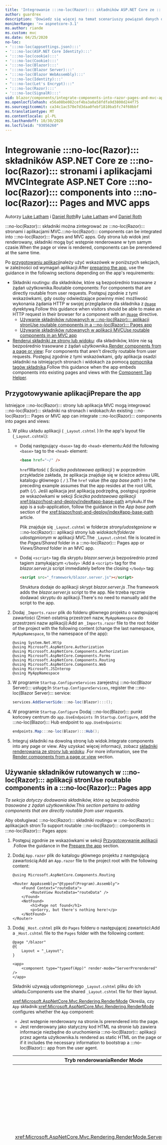 ```yaml
---
title: 'Integrowanie :::no-loc(Razor)::: składników ASP.NET Core ze :::no-loc(Razor)::: stronami i aplikacjami MVC'
author: guardrex
description: 'Dowiedz się więcej na temat scenariuszy powiązań danych dla składników i elementów DOM w :::no-loc(Blazor)::: aplikacjach.'
monikerRange: '>= aspnetcore-3.1'
ms.author: riande
ms.custom: mvc
ms.date: 04/25/2020
no-loc:
- ':::no-loc(appsettings.json):::'
- ':::no-loc(ASP.NET Core Identity):::'
- ':::no-loc(cookie):::'
- ':::no-loc(Cookie):::'
- ':::no-loc(Blazor):::'
- ':::no-loc(Blazor Server):::'
- ':::no-loc(Blazor WebAssembly):::'
- ':::no-loc(Identity):::'
- ":::no-loc(Let's Encrypt):::"
- ':::no-loc(Razor):::'
- ':::no-loc(SignalR):::'
uid: blazor/components/integrate-components-into-razor-pages-and-mvc-apps
ms.openlocfilehash: e56a08be082cef4ba3a0a58fdfa9d3800d244f75
ms.sourcegitcommit: ca34c1ac578e7d3daa0febf1810ba5fc74f60bbf
ms.translationtype: MT
ms.contentlocale: pl-PL
ms.lasthandoff: 10/30/2020
ms.locfileid: "93056260"
---
```

# <a name="integrate-aspnet-core-no-locrazor-components-into-no-locrazor-pages-and-mvc-apps"></a><span data-ttu-id="17163-103">Integrowanie :::no-loc(Razor)::: składników ASP.NET Core ze :::no-loc(Razor)::: stronami i aplikacjami MVC</span><span class="sxs-lookup"><span data-stu-id="17163-103">Integrate ASP.NET Core :::no-loc(Razor)::: components into :::no-loc(Razor)::: Pages and MVC apps</span></span>

<span data-ttu-id="17163-104">Autorzy [Luke Latham](https://github.com/guardrex) i [Daniel Roth](https://github.com/danroth27)</span><span class="sxs-lookup"><span data-stu-id="17163-104">By [Luke Latham](https://github.com/guardrex) and [Daniel Roth](https://github.com/danroth27)</span></span>

<span data-ttu-id="17163-105">:::no-loc(Razor)::: składniki można zintegrować ze :::no-loc(Razor)::: stronami i aplikacjami MVC.</span><span class="sxs-lookup"><span data-stu-id="17163-105">:::no-loc(Razor)::: components can be integrated into :::no-loc(Razor)::: Pages and MVC apps.</span></span> <span data-ttu-id="17163-106">Gdy strona lub widok jest renderowany, składniki mogą być wstępnie renderowane w tym samym czasie.</span><span class="sxs-lookup"><span data-stu-id="17163-106">When the page or view is rendered, components can be prerendered at the same time.</span></span>

<span data-ttu-id="17163-107">Po [przygotowaniu aplikacji](#prepare-the-app)należy użyć wskazówek w poniższych sekcjach, w zależności od wymagań aplikacji:</span><span class="sxs-lookup"><span data-stu-id="17163-107">After [preparing the app](#prepare-the-app), use the guidance in the following sections depending on the app's requirements:</span></span>

* <span data-ttu-id="17163-108">Składniki routingu: dla składników, które są bezpośrednio trasowane z żądań użytkownika.</span><span class="sxs-lookup"><span data-stu-id="17163-108">Routable components: For components that are directly routable from user requests.</span></span> <span data-ttu-id="17163-109">Postępuj zgodnie z tymi wskazówkami, gdy osoby odwiedzające powinny mieć możliwość wykonania żądania HTTP w swojej przeglądarce dla składnika z [`@page`](xref:mvc/views/razor#page) dyrektywą.</span><span class="sxs-lookup"><span data-stu-id="17163-109">Follow this guidance when visitors should be able to make an HTTP request in their browser for a component with an [`@page`](xref:mvc/views/razor#page) directive.</span></span>
  * [<span data-ttu-id="17163-110">Używanie składników rutowanych w :::no-loc(Razor)::: aplikacji stron</span><span class="sxs-lookup"><span data-stu-id="17163-110">Use routable components in a :::no-loc(Razor)::: Pages app</span></span>](#use-routable-components-in-a-razor-pages-app)
  * [<span data-ttu-id="17163-111">Używanie składników rutowanych w aplikacji MVC</span><span class="sxs-lookup"><span data-stu-id="17163-111">Use routable components in an MVC app</span></span>](#use-routable-components-in-an-mvc-app)
* <span data-ttu-id="17163-112">[Renderuj składniki ze strony lub widoku](#render-components-from-a-page-or-view): dla składników, które nie są bezpośrednio trasowane z żądań użytkownika.</span><span class="sxs-lookup"><span data-stu-id="17163-112">[Render components from a page or view](#render-components-from-a-page-or-view): For components that aren't directly routable from user requests.</span></span> <span data-ttu-id="17163-113">Postępuj zgodnie z tymi wskazówkami, gdy aplikacja osadzi składniki na istniejących stronach i widokach za pomocą [pomocnika tagów składnika](xref:mvc/views/tag-helpers/builtin-th/component-tag-helper).</span><span class="sxs-lookup"><span data-stu-id="17163-113">Follow this guidance when the app embeds components into existing pages and views with the [Component Tag Helper](xref:mvc/views/tag-helpers/builtin-th/component-tag-helper).</span></span>

## <a name="prepare-the-app"></a><span data-ttu-id="17163-114">Przygotowywanie aplikacji</span><span class="sxs-lookup"><span data-stu-id="17163-114">Prepare the app</span></span>

<span data-ttu-id="17163-115">Istniejące :::no-loc(Razor)::: strony lub aplikacja MVC mogą integrować :::no-loc(Razor)::: składniki na stronach i widokach:</span><span class="sxs-lookup"><span data-stu-id="17163-115">An existing :::no-loc(Razor)::: Pages or MVC app can integrate :::no-loc(Razor)::: components into pages and views:</span></span>

1. <span data-ttu-id="17163-116">W pliku układu aplikacji ( `_Layout.cshtml` ):</span><span class="sxs-lookup"><span data-stu-id="17163-116">In the app's layout file (`_Layout.cshtml`):</span></span>

   * <span data-ttu-id="17163-117">Dodaj następujący `<base>` tag do `<head>` elementu:</span><span class="sxs-lookup"><span data-stu-id="17163-117">Add the following `<base>` tag to the `<head>` element:</span></span>

     ```html
     <base href="~/" />
     ```

     <span data-ttu-id="17163-118">`href`Wartość ( *Ścieżka podstawowa aplikacji* ) w poprzednim przykładzie zakłada, że aplikacja znajduje się w ścieżce adresu URL katalogu głównego ( `/` ).</span><span class="sxs-lookup"><span data-stu-id="17163-118">The `href` value (the *app base path* ) in the preceding example assumes that the app resides at the root URL path (`/`).</span></span> <span data-ttu-id="17163-119">Jeśli aplikacja jest aplikacją podrzędną, postępuj zgodnie ze wskazówkami w sekcji *Ścieżka podstawowa aplikacji* <xref:blazor/host-and-deploy/index#app-base-path> artykułu.</span><span class="sxs-lookup"><span data-stu-id="17163-119">If the app is a sub-application, follow the guidance in the *App base path* section of the <xref:blazor/host-and-deploy/index#app-base-path> article.</span></span>

     <span data-ttu-id="17163-120">Plik znajduje się `_Layout.cshtml` w folderze *strony/udostępnione* w :::no-loc(Razor)::: aplikacji strony lub *widokach/folderze udostępnionym* w aplikacji MVC.</span><span class="sxs-lookup"><span data-stu-id="17163-120">The `_Layout.cshtml` file is located in the *Pages/Shared* folder in a :::no-loc(Razor)::: Pages app or *Views/Shared* folder in an MVC app.</span></span>

   * <span data-ttu-id="17163-121">Dodaj `<script>` tag dla skryptu *blazor.server.js* bezpośrednio przed tagiem zamykającym `</body>` :</span><span class="sxs-lookup"><span data-stu-id="17163-121">Add a `<script>` tag for the *blazor.server.js* script immediately before the closing `</body>` tag:</span></span>

     ```html
     <script src="_framework/blazor.server.js"></script>
     ```

     <span data-ttu-id="17163-122">Struktura dodaje do aplikacji skrypt *blazor.server.js* .</span><span class="sxs-lookup"><span data-stu-id="17163-122">The framework adds the *blazor.server.js* script to the app.</span></span> <span data-ttu-id="17163-123">Nie trzeba ręcznie dodawać skryptu do aplikacji.</span><span class="sxs-lookup"><span data-stu-id="17163-123">There's no need to manually add the script to the app.</span></span>

1. <span data-ttu-id="17163-124">Dodaj `_Imports.razor` plik do folderu głównego projektu o następującej zawartości (Zmień ostatnią przestrzeń nazw, `MyAppNamespace` do przestrzeni nazw aplikacji):</span><span class="sxs-lookup"><span data-stu-id="17163-124">Add an `_Imports.razor` file to the root folder of the project with the following content (change the last namespace, `MyAppNamespace`, to the namespace of the app):</span></span>

   ```razor
   @using System.Net.Http
   @using Microsoft.AspNetCore.Authorization
   @using Microsoft.AspNetCore.Components.Authorization
   @using Microsoft.AspNetCore.Components.Forms
   @using Microsoft.AspNetCore.Components.Routing
   @using Microsoft.AspNetCore.Components.Web
   @using Microsoft.JSInterop
   @using MyAppNamespace
   ```

1. <span data-ttu-id="17163-125">W programie `Startup.ConfigureServices` zarejestruj :::no-loc(Blazor Server)::: usługę:</span><span class="sxs-lookup"><span data-stu-id="17163-125">In `Startup.ConfigureServices`, register the :::no-loc(Blazor Server)::: service:</span></span>

   ```csharp
   services.AddServerSide:::no-loc(Blazor):::();
   ```

1. <span data-ttu-id="17163-126">W programie `Startup.Configure` Dodaj :::no-loc(Blazor)::: punkt końcowy centrum do `app.UseEndpoints` :</span><span class="sxs-lookup"><span data-stu-id="17163-126">In `Startup.Configure`, add the :::no-loc(Blazor)::: Hub endpoint to `app.UseEndpoints`:</span></span>

   ```csharp
   endpoints.Map:::no-loc(Blazor):::Hub();
   ```

1. <span data-ttu-id="17163-127">Integruj składniki na dowolną stronę lub widok.</span><span class="sxs-lookup"><span data-stu-id="17163-127">Integrate components into any page or view.</span></span> <span data-ttu-id="17163-128">Aby uzyskać więcej informacji, zobacz [składniki renderowania ze strony lub widoku](#render-components-from-a-page-or-view) .</span><span class="sxs-lookup"><span data-stu-id="17163-128">For more information, see the [Render components from a page or view](#render-components-from-a-page-or-view) section.</span></span>

## <a name="use-routable-components-in-a-no-locrazor-pages-app"></a><span data-ttu-id="17163-129">Używanie składników rutowanych w :::no-loc(Razor)::: aplikacji stron</span><span class="sxs-lookup"><span data-stu-id="17163-129">Use routable components in a :::no-loc(Razor)::: Pages app</span></span>

<span data-ttu-id="17163-130">*Ta sekcja dotyczy dodawania składników, które są bezpośrednio trasowane z żądań użytkowników.*</span><span class="sxs-lookup"><span data-stu-id="17163-130">*This section pertains to adding components that are directly routable from user requests.*</span></span>

<span data-ttu-id="17163-131">Aby obsługiwać :::no-loc(Razor)::: składniki routingu w :::no-loc(Razor)::: aplikacjach stron:</span><span class="sxs-lookup"><span data-stu-id="17163-131">To support routable :::no-loc(Razor)::: components in :::no-loc(Razor)::: Pages apps:</span></span>

1. <span data-ttu-id="17163-132">Postępuj zgodnie ze wskazówkami w sekcji [Przygotowywanie aplikacji](#prepare-the-app) .</span><span class="sxs-lookup"><span data-stu-id="17163-132">Follow the guidance in the [Prepare the app](#prepare-the-app) section.</span></span>

1. <span data-ttu-id="17163-133">Dodaj `App.razor` plik do katalogu głównego projektu z następującą zawartością:</span><span class="sxs-lookup"><span data-stu-id="17163-133">Add an `App.razor` file to the project root with the following content:</span></span>

   ```razor
   @using Microsoft.AspNetCore.Components.Routing

   <Router AppAssembly="@typeof(Program).Assembly">
       <Found Context="routeData">
           <RouteView RouteData="routeData" />
       </Found>
       <NotFound>
           <h1>Page not found</h1>
           <p>Sorry, but there's nothing here!</p>
       </NotFound>
   </Router>
   ```

1. <span data-ttu-id="17163-134">Dodaj `_Host.cshtml` plik do `Pages` folderu o następującej zawartości:</span><span class="sxs-lookup"><span data-stu-id="17163-134">Add a `_Host.cshtml` file to the `Pages` folder with the following content:</span></span>

   ```cshtml
   @page "/blazor"
   @{
       Layout = "_Layout";
   }

   <app>
       <component type="typeof(App)" render-mode="ServerPrerendered" />
   </app>
   ```

   <span data-ttu-id="17163-135">Składniki używają udostępnionego `_Layout.cshtml` pliku do ich układu.</span><span class="sxs-lookup"><span data-stu-id="17163-135">Components use the shared `_Layout.cshtml` file for their layout.</span></span>

   <span data-ttu-id="17163-136"><xref:Microsoft.AspNetCore.Mvc.Rendering.RenderMode> Określa, czy `App` składnik:</span><span class="sxs-lookup"><span data-stu-id="17163-136"><xref:Microsoft.AspNetCore.Mvc.Rendering.RenderMode> configures whether the `App` component:</span></span>

   * <span data-ttu-id="17163-137">Jest wstępnie renderowany na stronie.</span><span class="sxs-lookup"><span data-stu-id="17163-137">Is prerendered into the page.</span></span>
   * <span data-ttu-id="17163-138">Jest renderowany jako statyczny kod HTML na stronie lub zawiera informacje niezbędne do uruchomienia :::no-loc(Blazor)::: aplikacji przez agenta użytkownika.</span><span class="sxs-lookup"><span data-stu-id="17163-138">Is rendered as static HTML on the page or if it includes the necessary information to bootstrap a :::no-loc(Blazor)::: app from the user agent.</span></span>

   | <span data-ttu-id="17163-139">Tryb renderowania</span><span class="sxs-lookup"><span data-stu-id="17163-139">Render Mode</span></span> | <span data-ttu-id="17163-140">Opis</span><span class="sxs-lookup"><span data-stu-id="17163-140">Description</span></span> |
   | ----------- | ----------- |
   | <xref:Microsoft.AspNetCore.Mvc.Rendering.RenderMode.ServerPrerendered> | <span data-ttu-id="17163-141">Renderuje `App` składnik do statycznego kodu HTML i zawiera znacznik dla :::no-loc(Blazor Server)::: aplikacji.</span><span class="sxs-lookup"><span data-stu-id="17163-141">Renders the `App` component into static HTML and includes a marker for a :::no-loc(Blazor Server)::: app.</span></span> <span data-ttu-id="17163-142">Po uruchomieniu agenta użytkownika ten znacznik jest używany do uruchamiania :::no-loc(Blazor)::: aplikacji.</span><span class="sxs-lookup"><span data-stu-id="17163-142">When the user-agent starts, this marker is used to bootstrap a :::no-loc(Blazor)::: app.</span></span> |
   | <xref:Microsoft.AspNetCore.Mvc.Rendering.RenderMode.Server> | <span data-ttu-id="17163-143">Renderuje znacznik dla :::no-loc(Blazor Server)::: aplikacji.</span><span class="sxs-lookup"><span data-stu-id="17163-143">Renders a marker for a :::no-loc(Blazor Server)::: app.</span></span> <span data-ttu-id="17163-144">Dane wyjściowe ze `App` składnika nie są uwzględniane.</span><span class="sxs-lookup"><span data-stu-id="17163-144">Output from the `App` component isn't included.</span></span> <span data-ttu-id="17163-145">Po uruchomieniu agenta użytkownika ten znacznik jest używany do uruchamiania :::no-loc(Blazor)::: aplikacji.</span><span class="sxs-lookup"><span data-stu-id="17163-145">When the user-agent starts, this marker is used to bootstrap a :::no-loc(Blazor)::: app.</span></span> |
   | <xref:Microsoft.AspNetCore.Mvc.Rendering.RenderMode.Static> | <span data-ttu-id="17163-146">Renderuje `App` składnik do statycznego kodu HTML.</span><span class="sxs-lookup"><span data-stu-id="17163-146">Renders the `App` component into static HTML.</span></span> |

   <span data-ttu-id="17163-147">Aby uzyskać więcej informacji na temat pomocnika tagów składnika, zobacz <xref:mvc/views/tag-helpers/builtin-th/component-tag-helper> .</span><span class="sxs-lookup"><span data-stu-id="17163-147">For more information on the Component Tag Helper, see <xref:mvc/views/tag-helpers/builtin-th/component-tag-helper>.</span></span>

1. <span data-ttu-id="17163-148">Dodaj trasę o niskim priorytecie dla `_Host.cshtml` konfiguracji strony do punktu końcowego w programie `Startup.Configure` :</span><span class="sxs-lookup"><span data-stu-id="17163-148">Add a low-priority route for the `_Host.cshtml` page to endpoint configuration in `Startup.Configure`:</span></span>

   ```csharp
   app.UseEndpoints(endpoints =>
   {
       ...

       endpoints.MapFallbackToPage("/_Host");
   });
   ```

1. <span data-ttu-id="17163-149">Dodaj składniki routingu do aplikacji.</span><span class="sxs-lookup"><span data-stu-id="17163-149">Add routable components to the app.</span></span> <span data-ttu-id="17163-150">Przykład:</span><span class="sxs-lookup"><span data-stu-id="17163-150">For example:</span></span>

   ```razor
   @page "/counter"

   <h1>Counter</h1>

   ...
   ```

<span data-ttu-id="17163-151">Aby uzyskać więcej informacji na temat przestrzeni nazw, zobacz sekcję [przestrzenie nazw składników](#component-namespaces) .</span><span class="sxs-lookup"><span data-stu-id="17163-151">For more information on namespaces, see the [Component namespaces](#component-namespaces) section.</span></span>

## <a name="use-routable-components-in-an-mvc-app"></a><span data-ttu-id="17163-152">Używanie składników rutowanych w aplikacji MVC</span><span class="sxs-lookup"><span data-stu-id="17163-152">Use routable components in an MVC app</span></span>

<span data-ttu-id="17163-153">*Ta sekcja dotyczy dodawania składników, które są bezpośrednio trasowane z żądań użytkowników.*</span><span class="sxs-lookup"><span data-stu-id="17163-153">*This section pertains to adding components that are directly routable from user requests.*</span></span>

<span data-ttu-id="17163-154">Aby obsługiwać :::no-loc(Razor)::: składniki routingu w aplikacjach MVC:</span><span class="sxs-lookup"><span data-stu-id="17163-154">To support routable :::no-loc(Razor)::: components in MVC apps:</span></span>

1. <span data-ttu-id="17163-155">Postępuj zgodnie ze wskazówkami w sekcji [Przygotowywanie aplikacji](#prepare-the-app) .</span><span class="sxs-lookup"><span data-stu-id="17163-155">Follow the guidance in the [Prepare the app](#prepare-the-app) section.</span></span>

1. <span data-ttu-id="17163-156">Dodaj `App.razor` plik do katalogu głównego projektu o następującej zawartości:</span><span class="sxs-lookup"><span data-stu-id="17163-156">Add an `App.razor` file to the root of the project with the following content:</span></span>

   ```razor
   @using Microsoft.AspNetCore.Components.Routing

   <Router AppAssembly="@typeof(Program).Assembly">
       <Found Context="routeData">
           <RouteView RouteData="routeData" />
       </Found>
       <NotFound>
           <h1>Page not found</h1>
           <p>Sorry, but there's nothing here!</p>
       </NotFound>
   </Router>
   ```

1. <span data-ttu-id="17163-157">Dodaj `_Host.cshtml` plik do `Views/Home` folderu o następującej zawartości:</span><span class="sxs-lookup"><span data-stu-id="17163-157">Add a `_Host.cshtml` file to the `Views/Home` folder with the following content:</span></span>

   ```cshtml
   @{
       Layout = "_Layout";
   }

   <app>
       <component type="typeof(App)" render-mode="ServerPrerendered" />
   </app>
   ```

   <span data-ttu-id="17163-158">Składniki używają udostępnionego `_Layout.cshtml` pliku do ich układu.</span><span class="sxs-lookup"><span data-stu-id="17163-158">Components use the shared `_Layout.cshtml` file for their layout.</span></span>
   
   <span data-ttu-id="17163-159"><xref:Microsoft.AspNetCore.Mvc.Rendering.RenderMode> Określa, czy `App` składnik:</span><span class="sxs-lookup"><span data-stu-id="17163-159"><xref:Microsoft.AspNetCore.Mvc.Rendering.RenderMode> configures whether the `App` component:</span></span>

   * <span data-ttu-id="17163-160">Jest wstępnie renderowany na stronie.</span><span class="sxs-lookup"><span data-stu-id="17163-160">Is prerendered into the page.</span></span>
   * <span data-ttu-id="17163-161">Jest renderowany jako statyczny kod HTML na stronie lub zawiera informacje niezbędne do uruchomienia :::no-loc(Blazor)::: aplikacji przez agenta użytkownika.</span><span class="sxs-lookup"><span data-stu-id="17163-161">Is rendered as static HTML on the page or if it includes the necessary information to bootstrap a :::no-loc(Blazor)::: app from the user agent.</span></span>

   | <span data-ttu-id="17163-162">Tryb renderowania</span><span class="sxs-lookup"><span data-stu-id="17163-162">Render Mode</span></span> | <span data-ttu-id="17163-163">Opis</span><span class="sxs-lookup"><span data-stu-id="17163-163">Description</span></span> |
   | ----------- | ----------- |
   | <xref:Microsoft.AspNetCore.Mvc.Rendering.RenderMode.ServerPrerendered> | <span data-ttu-id="17163-164">Renderuje `App` składnik do statycznego kodu HTML i zawiera znacznik dla :::no-loc(Blazor Server)::: aplikacji.</span><span class="sxs-lookup"><span data-stu-id="17163-164">Renders the `App` component into static HTML and includes a marker for a :::no-loc(Blazor Server)::: app.</span></span> <span data-ttu-id="17163-165">Po uruchomieniu agenta użytkownika ten znacznik jest używany do uruchamiania :::no-loc(Blazor)::: aplikacji.</span><span class="sxs-lookup"><span data-stu-id="17163-165">When the user-agent starts, this marker is used to bootstrap a :::no-loc(Blazor)::: app.</span></span> |
   | <xref:Microsoft.AspNetCore.Mvc.Rendering.RenderMode.Server> | <span data-ttu-id="17163-166">Renderuje znacznik dla :::no-loc(Blazor Server)::: aplikacji.</span><span class="sxs-lookup"><span data-stu-id="17163-166">Renders a marker for a :::no-loc(Blazor Server)::: app.</span></span> <span data-ttu-id="17163-167">Dane wyjściowe ze `App` składnika nie są uwzględniane.</span><span class="sxs-lookup"><span data-stu-id="17163-167">Output from the `App` component isn't included.</span></span> <span data-ttu-id="17163-168">Po uruchomieniu agenta użytkownika ten znacznik jest używany do uruchamiania :::no-loc(Blazor)::: aplikacji.</span><span class="sxs-lookup"><span data-stu-id="17163-168">When the user-agent starts, this marker is used to bootstrap a :::no-loc(Blazor)::: app.</span></span> |
   | <xref:Microsoft.AspNetCore.Mvc.Rendering.RenderMode.Static> | <span data-ttu-id="17163-169">Renderuje `App` składnik do statycznego kodu HTML.</span><span class="sxs-lookup"><span data-stu-id="17163-169">Renders the `App` component into static HTML.</span></span> |

   <span data-ttu-id="17163-170">Aby uzyskać więcej informacji na temat pomocnika tagów składnika, zobacz <xref:mvc/views/tag-helpers/builtin-th/component-tag-helper> .</span><span class="sxs-lookup"><span data-stu-id="17163-170">For more information on the Component Tag Helper, see <xref:mvc/views/tag-helpers/builtin-th/component-tag-helper>.</span></span>

1. <span data-ttu-id="17163-171">Dodaj akcję do kontrolera macierzystego:</span><span class="sxs-lookup"><span data-stu-id="17163-171">Add an action to the Home controller:</span></span>

   ```csharp
   public IActionResult :::no-loc(Blazor):::()
   {
      return View("_Host");
   }
   ```

1. <span data-ttu-id="17163-172">Dodaj trasę o niskim priorytecie dla akcji kontrolera, która zwraca `_Host.cshtml` Widok do konfiguracji punktu końcowego w `Startup.Configure` :</span><span class="sxs-lookup"><span data-stu-id="17163-172">Add a low-priority route for the controller action that returns the `_Host.cshtml` view to the endpoint configuration in `Startup.Configure`:</span></span>

   ```csharp
   app.UseEndpoints(endpoints =>
   {
       ...

       endpoints.MapFallbackToController(":::no-loc(Blazor):::", "Home");
   });
   ```

1. <span data-ttu-id="17163-173">Utwórz `Pages` folder i Dodaj do aplikacji składniki obsługujące Routing.</span><span class="sxs-lookup"><span data-stu-id="17163-173">Create a `Pages` folder and add routable components to the app.</span></span> <span data-ttu-id="17163-174">Przykład:</span><span class="sxs-lookup"><span data-stu-id="17163-174">For example:</span></span>

   ```razor
   @page "/counter"

   <h1>Counter</h1>

   ...
   ```

<span data-ttu-id="17163-175">Aby uzyskać więcej informacji na temat przestrzeni nazw, zobacz sekcję [przestrzenie nazw składników](#component-namespaces) .</span><span class="sxs-lookup"><span data-stu-id="17163-175">For more information on namespaces, see the [Component namespaces](#component-namespaces) section.</span></span>

## <a name="render-components-from-a-page-or-view"></a><span data-ttu-id="17163-176">Renderuj składniki ze strony lub widoku</span><span class="sxs-lookup"><span data-stu-id="17163-176">Render components from a page or view</span></span>

<span data-ttu-id="17163-177">*Ta sekcja dotyczy dodawania składników do stron lub widoków, w których składniki nie są bezpośrednio trasowane z żądań użytkownika.*</span><span class="sxs-lookup"><span data-stu-id="17163-177">*This section pertains to adding components to pages or views, where the components aren't directly routable from user requests.*</span></span>

<span data-ttu-id="17163-178">Aby renderować składnik ze strony lub widoku, użyj [pomocnika tagów składnika](xref:mvc/views/tag-helpers/builtin-th/component-tag-helper).</span><span class="sxs-lookup"><span data-stu-id="17163-178">To render a component from a page or view, use the [Component Tag Helper](xref:mvc/views/tag-helpers/builtin-th/component-tag-helper).</span></span>

### <a name="render-stateful-interactive-components"></a><span data-ttu-id="17163-179">Renderuj składniki interaktywne ze stanem</span><span class="sxs-lookup"><span data-stu-id="17163-179">Render stateful interactive components</span></span>

<span data-ttu-id="17163-180">Składniki interaktywne można dodać do :::no-loc(Razor)::: strony lub widoku.</span><span class="sxs-lookup"><span data-stu-id="17163-180">Stateful interactive components can be added to a :::no-loc(Razor)::: page or view.</span></span>

<span data-ttu-id="17163-181">Gdy renderuje stronę lub widok:</span><span class="sxs-lookup"><span data-stu-id="17163-181">When the page or view renders:</span></span>

* <span data-ttu-id="17163-182">Składnik jest wstępnie renderowany przy użyciu strony lub widoku.</span><span class="sxs-lookup"><span data-stu-id="17163-182">The component is prerendered with the page or view.</span></span>
* <span data-ttu-id="17163-183">Początkowy stan składnika używany na potrzeby renderowania wstępnego został utracony.</span><span class="sxs-lookup"><span data-stu-id="17163-183">The initial component state used for prerendering is lost.</span></span>
* <span data-ttu-id="17163-184">Nowy stan składnika jest tworzony podczas :::no-loc(SignalR)::: ustanawiania połączenia.</span><span class="sxs-lookup"><span data-stu-id="17163-184">New component state is created when the :::no-loc(SignalR)::: connection is established.</span></span>

<span data-ttu-id="17163-185">Na poniższej :::no-loc(Razor)::: stronie jest renderowany `Counter` składnik:</span><span class="sxs-lookup"><span data-stu-id="17163-185">The following :::no-loc(Razor)::: page renders a `Counter` component:</span></span>

```cshtml
<h1>My :::no-loc(Razor)::: Page</h1>

<component type="typeof(Counter)" render-mode="ServerPrerendered" 
    param-InitialValue="InitialValue" />

@functions {
    [BindProperty(SupportsGet=true)]
    public int InitialValue { get; set; }
}
```

<span data-ttu-id="17163-186">Aby uzyskać więcej informacji, zobacz <xref:mvc/views/tag-helpers/builtin-th/component-tag-helper>.</span><span class="sxs-lookup"><span data-stu-id="17163-186">For more information, see <xref:mvc/views/tag-helpers/builtin-th/component-tag-helper>.</span></span>

### <a name="render-noninteractive-components"></a><span data-ttu-id="17163-187">Renderuj nieinteraktywne składniki</span><span class="sxs-lookup"><span data-stu-id="17163-187">Render noninteractive components</span></span>

<span data-ttu-id="17163-188">Na poniższej :::no-loc(Razor)::: stronie `Counter` składnik jest renderowany statycznie z wartością początkową określoną przy użyciu formularza.</span><span class="sxs-lookup"><span data-stu-id="17163-188">In the following :::no-loc(Razor)::: page, the `Counter` component is statically rendered with an initial value that's specified using a form.</span></span> <span data-ttu-id="17163-189">Ze względu na to, że składnik jest renderowany statycznie, składnik nie jest interaktywny:</span><span class="sxs-lookup"><span data-stu-id="17163-189">Since the component is statically rendered, the component isn't interactive:</span></span>

```cshtml
<h1>My :::no-loc(Razor)::: Page</h1>

<form>
    <input type="number" asp-for="InitialValue" />
    <button type="submit">Set initial value</button>
</form>

<component type="typeof(Counter)" render-mode="Static" 
    param-InitialValue="InitialValue" />

@functions {
    [BindProperty(SupportsGet=true)]
    public int InitialValue { get; set; }
}
```

<span data-ttu-id="17163-190">Aby uzyskać więcej informacji, zobacz <xref:mvc/views/tag-helpers/builtin-th/component-tag-helper>.</span><span class="sxs-lookup"><span data-stu-id="17163-190">For more information, see <xref:mvc/views/tag-helpers/builtin-th/component-tag-helper>.</span></span>

## <a name="component-namespaces"></a><span data-ttu-id="17163-191">Przestrzenie nazw składników</span><span class="sxs-lookup"><span data-stu-id="17163-191">Component namespaces</span></span>

<span data-ttu-id="17163-192">W przypadku używania folderu niestandardowego do przechowywania składników aplikacji należy dodać przestrzeń nazw reprezentującą folder do strony/widoku lub do `_ViewImports.cshtml` pliku.</span><span class="sxs-lookup"><span data-stu-id="17163-192">When using a custom folder to hold the app's components, add the namespace representing the folder to either the page/view or to the `_ViewImports.cshtml` file.</span></span> <span data-ttu-id="17163-193">W poniższym przykładzie:</span><span class="sxs-lookup"><span data-stu-id="17163-193">In the following example:</span></span>

* <span data-ttu-id="17163-194">Przejdź `MyAppNamespace` do przestrzeni nazw aplikacji.</span><span class="sxs-lookup"><span data-stu-id="17163-194">Change `MyAppNamespace` to the app's namespace.</span></span>
* <span data-ttu-id="17163-195">Jeśli folder o nazwie *Components* nie jest używany do przechowywania składników, przejdź `Components` do folderu, w którym znajdują się składniki.</span><span class="sxs-lookup"><span data-stu-id="17163-195">If a folder named *Components* isn't used to hold the components, change `Components` to the folder where the components reside.</span></span>

```cshtml
@using MyAppNamespace.Components
```

<span data-ttu-id="17163-196">Plik znajduje się `_ViewImports.cshtml` w `Pages` folderze :::no-loc(Razor)::: aplikacji Pages lub w `Views` folderze aplikacji MVC.</span><span class="sxs-lookup"><span data-stu-id="17163-196">The `_ViewImports.cshtml` file is located in the `Pages` folder of a :::no-loc(Razor)::: Pages app or the `Views` folder of an MVC app.</span></span>

<span data-ttu-id="17163-197">Aby uzyskać więcej informacji, zobacz <xref:blazor/components/index#namespaces>.</span><span class="sxs-lookup"><span data-stu-id="17163-197">For more information, see <xref:blazor/components/index#namespaces>.</span></span>
